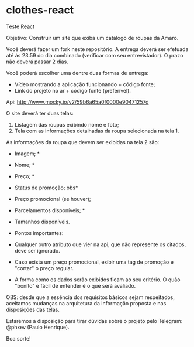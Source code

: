 # clothes-react
Teste React

Objetivo: Construir um site que exiba um catálogo de roupas da Amaro.

Você deverá fazer um fork neste repositório.
A entrega deverá ser efetuada até às 23:59 do dia combinado (verificar com seu entrevistador). O prazo não deverá passar 2 dias.

Você poderá escolher uma dentre duas formas de entrega:

- Vídeo mostrando a aplicação funcionando + código fonte;
- Link do projeto no ar + código fonte (preferível).

Api: http://www.mocky.io/v2/59b6a65a0f0000e90471257d

O site deverá ter duas telas:

1. Listagem das roupas exibindo nome e foto;
2. Tela com as informações detalhadas da roupa selecionada na tela 1. 

As informações da roupa que devem ser exibidas na tela 2 são:
- Imagem; *
- Nome; *
- Preço; *
- Status de promoção; obs*
- Preço promocional (se houver);
- Parcelamentos disponíveis; *


- Tamanhos disponíveis.

- Pontos importantes:
- Qualquer outro atributo que vier na api, que não represente os citados, deve ser ignorado.
- Caso exista um preço promocional, exibir uma tag de promoção e "cortar" o preço regular.
- A forma como os dados serão exibidos ficam ao seu critério. O quão "bonito" e fácil de entender é o que será avaliado.

OBS: desde que a essência dos requisitos básicos sejam respeitados, aceitamos mudanças na arquitetura da informação proposta e nas disposições das telas. 

Estaremos a disposição para tirar dúvidas sobre o projeto pelo Telegram: @phxev (Paulo Henrique).

Boa sorte!
